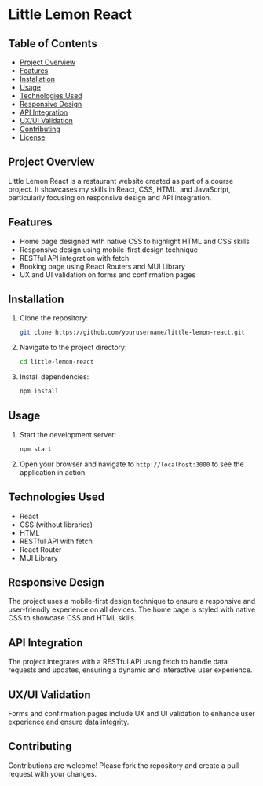# Little Lemon React

## Table of Contents

- [Project Overview](#project-overview)
- [Features](#features)
- [Installation](#installation)
- [Usage](#usage)
- [Technologies Used](#technologies-used)
- [Responsive Design](#responsive-design)
- [API Integration](#api-integration)
- [UX/UI Validation](#uxui-validation)
- [Contributing](#contributing)
- [License](#license)

## Project Overview

Little Lemon React is a restaurant website created as part of a course project. It showcases my skills in React, CSS, HTML, and JavaScript, particularly focusing on responsive design and API integration.

## Features

- Home page designed with native CSS to highlight HTML and CSS skills
- Responsive design using mobile-first design technique
- RESTful API integration with fetch
- Booking page using React Routers and MUI Library
- UX and UI validation on forms and confirmation pages

## Installation

1. Clone the repository:
   ```bash
   git clone https://github.com/yourusername/little-lemon-react.git
   ```
2. Navigate to the project directory:
   ```bash
   cd little-lemon-react
   ```
3. Install dependencies:
   ```bash
   npm install
   ```

## Usage

1. Start the development server:
   ```bash
   npm start
   ```
2. Open your browser and navigate to `http://localhost:3000` to see the application in action.

## Technologies Used

- React
- CSS (without libraries)
- HTML
- RESTful API with fetch
- React Router
- MUI Library

## Responsive Design

The project uses a mobile-first design technique to ensure a responsive and user-friendly experience on all devices. The home page is styled with native CSS to showcase CSS and HTML skills.

## API Integration

The project integrates with a RESTful API using fetch to handle data requests and updates, ensuring a dynamic and interactive user experience.

## UX/UI Validation

Forms and confirmation pages include UX and UI validation to enhance user experience and ensure data integrity.

## Contributing

Contributions are welcome! Please fork the repository and create a pull request with your changes.
